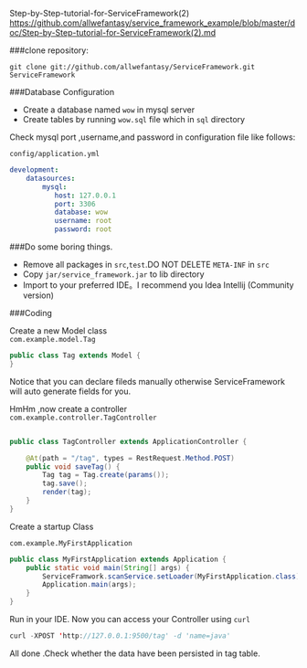 Step-by-Step-tutorial-for-ServiceFramework(2)  https://github.com/allwefantasy/service_framework_example/blob/master/doc/Step-by-Step-tutorial-for-ServiceFramework(2).md

###clone repository:

```shell
git clone git://github.com/allwefantasy/ServiceFramework.git ServiceFramework
```


###Database Configuration
- Create a database named `wow` in mysql server
- Create tables by running `wow.sql` file which in `sql` directory

Check mysql port ,username,and password in configuration file like follows:

```
config/application.yml 
```

```yaml
development:
    datasources:
        mysql:
           host: 127.0.0.1
           port: 3306
           database: wow
           username: root
           password: root
```


###Do some boring things.

* Remove all packages in `src`,`test`.DO NOT DELETE `META-INF` in `src`
* Copy `jar/service_framework.jar` to lib directory
* Import to your preferred IDE。I recommend you Idea Intellij (Community version)

###Coding

Create a new Model class         
`com.example.model.Tag`

```java
public class Tag extends Model {
}
```

Notice that you can declare fileds manually otherwise ServiceFramework will auto generate fields for you.


HmHm ,now create a controller   
`com.example.controller.TagController`

```java

public class TagController extends ApplicationController {

    @At(path = "/tag", types = RestRequest.Method.POST)
    public void saveTag() {
        Tag tag = Tag.create(params());
        tag.save();
        render(tag);
    }
}

```

Create a startup Class 

`com.example.MyFirstApplication`

```java
public class MyFirstApplication extends Application {
    public static void main(String[] args) {
        ServiceFramwork.scanService.setLoader(MyFirstApplication.class);
        Application.main(args);
    }
}
```

Run in your IDE. Now you can access your Controller using `curl`

```java
curl -XPOST 'http://127.0.0.1:9500/tag' -d 'name=java'
```

All done .Check whether the data have been persisted in tag table.
